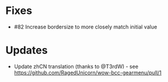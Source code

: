 # Fixes

* #82 Increase bordersize to more closely match initial value

# Updates

* Update zhCN translation (thanks to @T3rdW) - see https://github.com/RagedUnicorn/wow-bcc-gearmenu/pull/1
